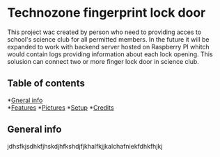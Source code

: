 # Technozone fingerprint lock door 

This project wac created by person who need to providing acces to school's science club for all permitted members. In the future it will be expanded to work with backend server hosted on Raspberry PI whitch would contain logs providing information about each lock opening. This solusion can connect two or more finger lock door in science club. 

## Table of contents 
*[Gneral info](#general-info) <br>
*[Features](#features)
*[Pictures](#pictures)
*[Setup](#setup)  <!-- to do in feature is do a good setup section -->
*[Credits](#credits)

## General info

jdhsfkjsdhkfjhskdjhfkshdjfjkhalfkjjkalchafniekfdhkfhjkj




 
